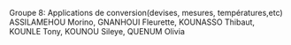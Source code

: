 Groupe 8: Applications de conversion(devises, mesures, températures,etc)
ASSILAMEHOU Morino, 
GNANHOUI Fleurette, 
KOUNASSO Thibaut,
KOUNLE Tony,
KOUNOU Sileye,
QUENUM Olivia
